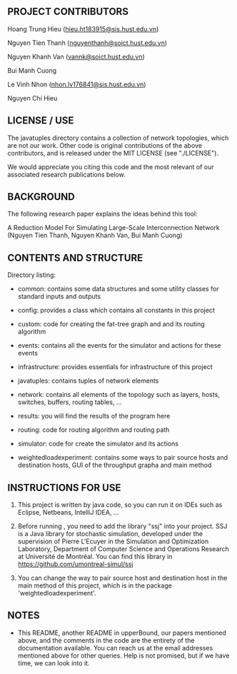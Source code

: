 ## PROJECT CONTRIBUTORS

Hoang Trung Hieu (hieu.ht183915@sis.hust.edu.vn)

Nguyen Tien Thanh (nguyenthanh@soict.hust.edu.vn)

Nguyen Khanh Van (vannk@soict.hust.edu.vn)

Bui Manh Cuong

Le Vinh Nhon (nhon.lv176841@sis.hust.edu.vn)

Nguyen Chi Hieu

## LICENSE / USE

The javatuples directory contains a collection of network topologies, which are not our work. Other code is original contributions of the above contributors, and is released under the MIT LICENSE (see "./LICENSE"). 

We would appreciate you citing this code and the most relevant of our associated research publications below.

## BACKGROUND

The following research paper explains the ideas behind this tool:

A Reduction Model For Simulating Large-Scale Interconnection Network (Nguyen Tien Thanh, Nguyen Khanh Van, Bui Manh Cuong)

## CONTENTS AND STRUCTURE

Directory listing:

* common: contains some data structures and some utility classes for standard inputs and outputs

* config: provides a class which contains all constants in this project

* custom: code for creating the fat-tree graph and and its routing algorithm

* events: contains all the events for the simulator and actions for these events

* infrastructure: provides essentials for infrastructure of this project

* javatuples: contains tuples of network elements

* network: contains all elements of the topology such as layers, hosts, switches, buffers, routing tables, ...

* results: you will find the results of the program here

* routing: code for routing algorithm and routing path

* simulator: code for create the simulator and its actions

* weightedloadexperiment: contains some ways to pair source hosts and destination hosts, GUI of the throughput grapha and main method

## INSTRUCTIONS FOR USE

1. This project is written by java code, so you can run it on IDEs such as Eclipse, Netbeans, IntelliJ IDEA, ...

2. Before running , you need to add the library "ssj" into your project. SSJ is a Java library for stochastic simulation, developed under the supervision of Pierre L'Ecuyer in the Simulation and Optimization Laboratory, Department of Computer Science and Operations Research at Université de Montréal. You can find this library in https://github.com/umontreal-simul/ssj

3. You can change the way to pair source host and destination host in the main method of this project, which is in the package 'weightedloadexperiment'.

## NOTES

* This README, another README in upperBound, our papers mentioned above, and the comments in the code are the entirety of the documentation available. You can reach us at the email addresses mentioned above for other queries. Help is not promised, but if we have time, we can look into it.
